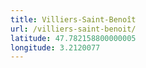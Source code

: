 ```yaml
---
title: Villiers-Saint-Benoît
url: /villiers-saint-benoit/
latitude: 47.782158800000005
longitude: 3.2120077
---
```

